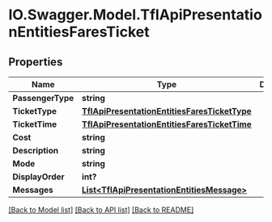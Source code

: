 # IO.Swagger.Model.TflApiPresentationEntitiesFaresTicket
## Properties

Name | Type | Description | Notes
------------ | ------------- | ------------- | -------------
**PassengerType** | **string** |  | [optional] 
**TicketType** | [**TflApiPresentationEntitiesFaresTicketType**](TflApiPresentationEntitiesFaresTicketType.md) |  | [optional] 
**TicketTime** | [**TflApiPresentationEntitiesFaresTicketTime**](TflApiPresentationEntitiesFaresTicketTime.md) |  | [optional] 
**Cost** | **string** |  | [optional] 
**Description** | **string** |  | [optional] 
**Mode** | **string** |  | [optional] 
**DisplayOrder** | **int?** |  | [optional] 
**Messages** | [**List&lt;TflApiPresentationEntitiesMessage&gt;**](TflApiPresentationEntitiesMessage.md) |  | [optional] 

[[Back to Model list]](../README.md#documentation-for-models) [[Back to API list]](../README.md#documentation-for-api-endpoints) [[Back to README]](../README.md)

